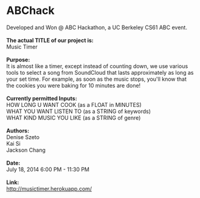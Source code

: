 ABChack
=======

Developed and Won @ ABC Hackathon, a UC Berkeley CS61 ABC event.
<br/><br/>
<b>The actual TITLE of our project is:</b>                                      <br/>
    Music Timer                                                                 <br/>
<br/>
<b>Purpose:</b>                                                                 <br/>
    It is almost like a timer, except instead of counting down, we use various  <br/> 
    tools to select a song from SoundCloud that lasts approximately as long as  <br/>
    your set time. For example, as soon as the music stops, you'll know that    <br/>
    the cookies you were baking for 10 minutes are done!                        <br/>
<br/>
<b>Currently permitted Inputs:</b>                                              <br/>
    HOW LONG U WANT COOK (as a FLOAT in MINUTES)                                <br/>
    WHAT YOU WANT LISTEN TO (as a STRING of keywords)                           <br/>
    WHAT KIND MUSIC YOU LIKE (as a STRING of genre)                             <br/>
<br/>
<b>Authors:</b>                                                                 <br/>
    Denise Szeto                                                                <br/>
    Kai Si                                                                      <br/>
    Jackson Chang                                                               <br/>
<br/>
<b>Date:</b>                                                                    <br/>
    July 18, 2014 6:00 PM - 11:30 PM                                            <br/>
<br/>
<b>Link:</b>                                                                    <br/>
    http://musictimer.herokuapp.com/                                            <br/>
